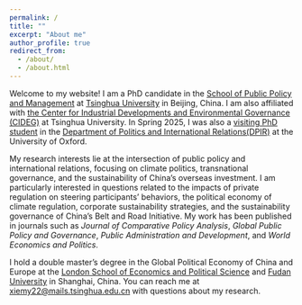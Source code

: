 ```yaml
---
permalink: /
title: ""
excerpt: "About me"
author_profile: true
redirect_from: 
  - /about/
  - /about.html
---
```


Welcome to my website! I am a PhD candidate in the [School of Public Policy and Management](https://www.sppm.tsinghua.edu.cn/english/) at [Tsinghua University](https://www.tsinghua.edu.cn/) in Beijing, China. I am also affiliated with [the Center for Industrial Developments and Environmental Governance (CIDEG)](http://www.cideg.tsinghua.edu.cn/column/Home) at Tsinghua University. In Spring 2025, I was also a [visiting PhD student]( https://www.climate.ox.ac.uk/people/mengying-xie) in the [Department of Politics and International Relations(DPIR)](https://www.politics.ox.ac.uk/) at the University of Oxford. 

My research interests lie at the intersection of public policy and international relations, focusing on climate politics, transnational governance, and the sustainability of China’s overseas investment. I am particularly interested in questions related to the impacts of private regulation on steering participants’ behaviors, the political economy of climate regulation, corporate sustainability strategies, and the sustainability governance of China’s Belt and Road Initiative. My work has been published in journals such as *Journal of Comparative Policy Analysis*, *Global Public Policy and Governance*, *Public Administration and Development*, and *World Economics and Politics*.

I hold a double master’s degree in the Global Political Economy of China and Europe at the [London School of Economics and Political Science](https://www.lse.ac.uk/) and [Fudan University](https://igpp.fudan.edu.cn/) in Shanghai, China. You can reach me at [xiemy22@mails.tsinghua.edu.cn](xiemy22@mails.tsinghua.edu.cn) with questions about my research.
